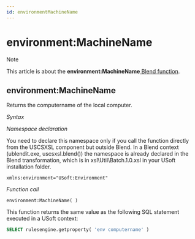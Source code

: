```yaml
---
id: environmentMachineName
---
```


# environment:MachineName



> [!NOTE]
> This article is about the **environment:MachineName**[ Blend function](/docs/Repositories/Blend%20functions).

## **environment:MachineName**

Returns the computername of the local computer.

*Syntax*

*Namespace declaration*

You need to declare this namespace only if you call the function directly from the USCSXSL component but outside Blend. In a Blend context (ublendit.exe, uscsxsl.blend()) the namespace is already declared in the Blend transformation, which is in xsl\\Util\\Batch.1.0.xsl in your USoft installation folder.

```
xmlns:environment="USoft:Environment"
```

*Function call*

```
environment:MachineName( )
```

This function returns the same value as the following SQL statement executed in a USoft context:

```sql
SELECT rulesengine.getproperty( 'env computername' )
```

 